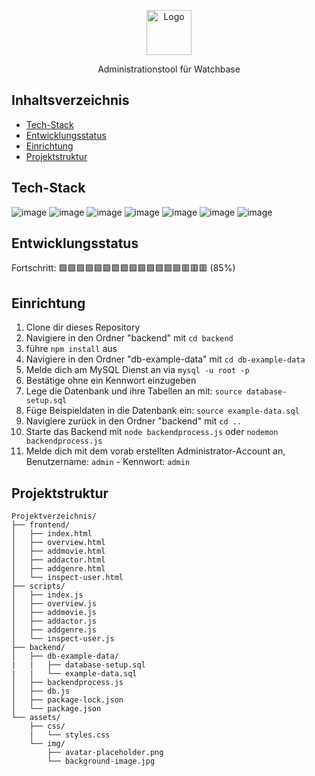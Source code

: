 <p align="center">
    <img src="https://i.imgur.com/ZplQ9Sf.png" alt="Logo" height=72>
  <p align="center">
    Administrationstool für Watchbase
  </p>
</p>


## Inhaltsverzeichnis

- [Tech-Stack](#tech-stack)
- [Entwicklungsstatus](#entwicklungsstatus)
- [Einrichtung](#einrichtung)
- [Projektstruktur](#projektstruktur)

## Tech-Stack

![image](https://img.shields.io/badge/MySQL-005C84?style=for-the-badge&logo=mysql&logoColor=white) ![image](https://img.shields.io/badge/Express%20js-000000?style=for-the-badge&logo=express&logoColor=white) ![image](https://img.shields.io/badge/JavaScript-323330?style=for-the-badge&logo=javascript&logoColor=F7DF1E) ![image](https://img.shields.io/badge/HTML5-E34F26?style=for-the-badge&logo=html5&logoColor=white)  ![image](https://img.shields.io/badge/CSS3-1572B6?style=for-the-badge&logo=css3&logoColor=white) ![image](https://img.shields.io/badge/Bootstrap-563D7C?style=for-the-badge&logo=bootstrap&logoColor=white) ![image](https://img.shields.io/badge/JWT-000000?style=for-the-badge&logo=JSON%20web%20tokens&logoColor=white)

## Entwicklungsstatus
Fortschritt: 🟩🟩🟩🟩🟩🟩🟩🟩🟩🟩🟩🟩🟩🟩🟥🟥🟥 (85%)

## Einrichtung

1. Clone dir dieses Repository
2. Navigiere in den Ordner "backend" mit `cd backend`
3. führe `npm install` aus
4. Navigiere in den Ordner "db-example-data" mit `cd db-example-data`
5. Melde dich am MySQL Dienst an via `mysql -u root -p`
6. Bestätige ohne ein Kennwort einzugeben
7. Lege die Datenbank und ihre Tabellen an mit: `source database-setup.sql`
8. Füge Beispieldaten in die Datenbank ein: `source example-data.sql`
9. Navigiere zurück in den Ordner "backend" mit `cd ..`
10. Starte das Backend mit `node backendprocess.js` oder `nodemon backendprocess.js`
11. Melde dich mit dem vorab erstellten Administrator-Account an, Benutzername: `admin` - Kennwort: `admin`


## Projektstruktur

```
Projektverzeichnis/
├── frontend/
│   ├── index.html
│   ├── overview.html
│   ├── addmovie.html
│   ├── addactor.html
│   ├── addgenre.html
│   └── inspect-user.html
├── scripts/
│   ├── index.js
│   ├── overview.js
│   ├── addmovie.js
│   ├── addactor.js
│   ├── addgenre.js
│   └── inspect-user.js
├── backend/
│   ├── db-example-data/
|   |   ├── database-setup.sql
|   |   └── example-data.sql
│   ├── backendprocess.js
│   ├── db.js
│   ├── package-lock.json
│   └── package.json
└── assets/
    ├── css/
    |   └── styles.css
    └── img/
        ├── avatar-placeholder.png
        └── background-image.jpg
```
